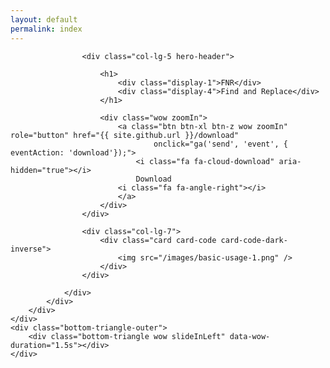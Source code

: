 ```yaml
---
layout: default
permalink: index
---
```


<!-- hero !-->
<div class="layout-angle">
	<div class="top-triangle wow slideInRight" data-wow-duration="1.5s"></div>
	<div class="layout-angle-inner">
		<div class="hero">
			<div class="container">
				<div class="row">
				
					<div class="col-lg-5 hero-header">
					
						<h1>
							<div class="display-1">FNR</div>
							<div class="display-4">Find and Replace</div>
						</h1>
						
						<div class="wow zoomIn">
							<a class="btn btn-xl btn-z wow zoomIn" role="button" href="{{ site.github.url }}/download"
									onclick="ga('send', 'event', { eventAction: 'download'});">
								<i class="fa fa-cloud-download" aria-hidden="true"></i>
								Download
							<i class="fa fa-angle-right"></i>
							</a>
						</div>
					</div>
					
					<div class="col-lg-7">
						<div class="card card-code card-code-dark-inverse">
							<img src="/images/basic-usage-1.png" />
						</div>
					</div>
					
				</div>
			</div>	
		</div>
	</div>
	<div class="bottom-triangle-outer">
		<div class="bottom-triangle wow slideInLeft" data-wow-duration="1.5s"></div>
	</div>
</div>


<style>
.hero {
	background: transparent;
}
</style>
